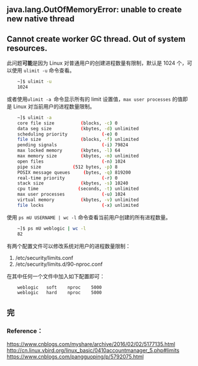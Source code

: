 ## java.lang.OutOfMemoryError: unable to create new native thread
## Cannot create worker GC thread. Out of system resources.

 此问题**可能**是因为 Linux 对普通用户的创建进程数量有限制，默认是 1024 个，可以使用 `ulimit -u` 命令查看。
```BASH
    ~]$ ulimit -u
    1024
```

或者使用`ulimit -a `命令显示所有的 limit 设置值，`max user processes` 的值即是 Linux 对当前用户的进程数量限制。
```BASH
    ~]$ ulimit -a
    core file size          (blocks, -c) 0
    data seg size           (kbytes, -d) unlimited
    scheduling priority             (-e) 0
    file size               (blocks, -f) unlimited
    pending signals                 (-i) 79824
    max locked memory       (kbytes, -l) 64
    max memory size         (kbytes, -m) unlimited
    open files                      (-n) 1024
    pipe size            (512 bytes, -p) 8
    POSIX message queues     (bytes, -q) 819200
    real-time priority              (-r) 0
    stack size              (kbytes, -s) 10240
    cpu time               (seconds, -t) unlimited
    max user processes              (-u) 1024
    virtual memory          (kbytes, -v) unlimited
    file locks                      (-x) unlimited
```

使用 `ps mU USERNAME | wc -l` 命令查看当前用户创建的所有进程数量。
```BASH
    ~]$ ps mU weblogic | wc -l
    82
```

有两个配置文件可以修改系统对用户的进程数量限制：

1. /etc/security/limits.conf
2. /etc/security/limits.d/90-nproc.conf

在其中任何一个文件中加入如下配置即可：
```BASH
    weblogic   soft    nproc    5000
    weblogic   hard    nproc    5000
```

## 完

### Reference：
https://www.cnblogs.com/myshare/archive/2016/02/02/5177135.html
http://cn.linux.vbird.org/linux_basic/0410accountmanager_5.php#limits
https://www.cnblogs.com/pangguoping/p/5792075.html